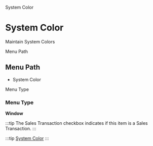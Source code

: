 
System Color
# System Color


Maintain System Colors

Menu Path
## Menu Path



- System Color

Menu Type
### Menu Type

**Window**

:::tip
The Sales Transaction checkbox indicates if this item is a Sales Transaction.
:::

:::tip
[System Color](functional-guide/window/window-system-color.md)
:::